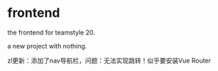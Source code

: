 # frontend
the frontend for teamstyle 20.

a new project with nothing.

zl更新：添加了nav导航栏，问题：无法实现跳转！似乎要安装Vue Router
